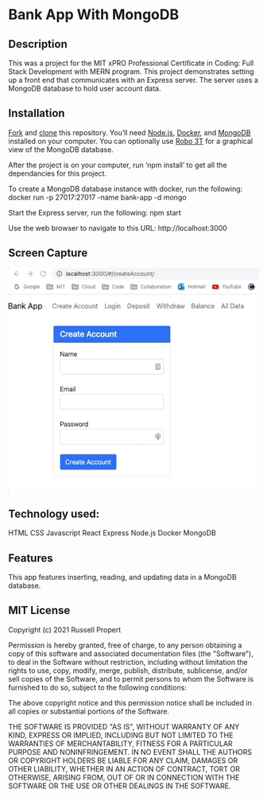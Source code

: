 # Bank App With MongoDB

## Description
This was a project for the MIT xPRO Professional Certificate in Coding: Full Stack Development with MERN program. This project demonstrates setting up a front end that communicates with an Express server. The server uses a MongoDB database to hold user account data.

## Installation
[Fork](https://docs.github.com/en/get-started/quickstart/fork-a-repo) and [clone](https://docs.github.com/en/repositories/creating-and-managing-repositories/cloning-a-repository) this repository. You’ll need [Node.js](https://nodejs.org/en/), [Docker](https://docs.docker.com/get-docker/), and [MongoDB](https://docs.mongodb.com/manual/administration/install-community/) installed on your computer. You can optionally use [Robo 3T](https://robomongo.org/) for a graphical view of the MongoDB database.

After the project is on your computer, run ’npm install’ to get all the dependancies for this project.

To create a MongoDB database instance with docker, run the following: 
docker run -p 27017:27017 -name bank-app -d mongo

Start the Express server, run the following:
npm start

Use the web browser to navigate to this URL:
http://localhost:3000

## Screen Capture
![create account](https://github.com/russellpropert/bank-app-with-mongodb/blob/main/bank-app-with-mongodb.gif) 


## Technology used:
HTML
CSS
Javascript
React
Express
Node.js
Docker
MongoDB

## Features
This app features inserting, reading, and updating data in a MongoDB database.

## MIT License
Copyright (c) 2021 Russell Propert

Permission is hereby granted, free of charge, to any person obtaining a copy
of this software and associated documentation files (the "Software"), to deal
in the Software without restriction, including without limitation the rights
to use, copy, modify, merge, publish, distribute, sublicense, and/or sell
copies of the Software, and to permit persons to whom the Software is
furnished to do so, subject to the following conditions:

The above copyright notice and this permission notice shall be included in all
copies or substantial portions of the Software.

THE SOFTWARE IS PROVIDED "AS IS", WITHOUT WARRANTY OF ANY KIND, EXPRESS OR
IMPLIED, INCLUDING BUT NOT LIMITED TO THE WARRANTIES OF MERCHANTABILITY,
FITNESS FOR A PARTICULAR PURPOSE AND NONINFRINGEMENT. IN NO EVENT SHALL THE
AUTHORS OR COPYRIGHT HOLDERS BE LIABLE FOR ANY CLAIM, DAMAGES OR OTHER
LIABILITY, WHETHER IN AN ACTION OF CONTRACT, TORT OR OTHERWISE, ARISING FROM,
OUT OF OR IN CONNECTION WITH THE SOFTWARE OR THE USE OR OTHER DEALINGS IN THE
SOFTWARE.
